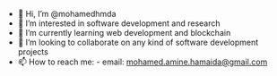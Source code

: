 - 👋 Hi, I’m @mohamedhmda
- 👀 I’m interested in software development and research 
- 🌱 I’m currently learning web development and blockchain
- 💞️ I’m looking to collaborate on any kind of software development projects
- 📫 How to reach me:
      - email: mohamed.amine.hamaida@gmail.com

<!---
mohamedhmda/mohamedhmda is a ✨ special ✨ repository because its `README.md` (this file) appears on your GitHub profile.
You can click the Preview link to take a look at your changes.
--->

